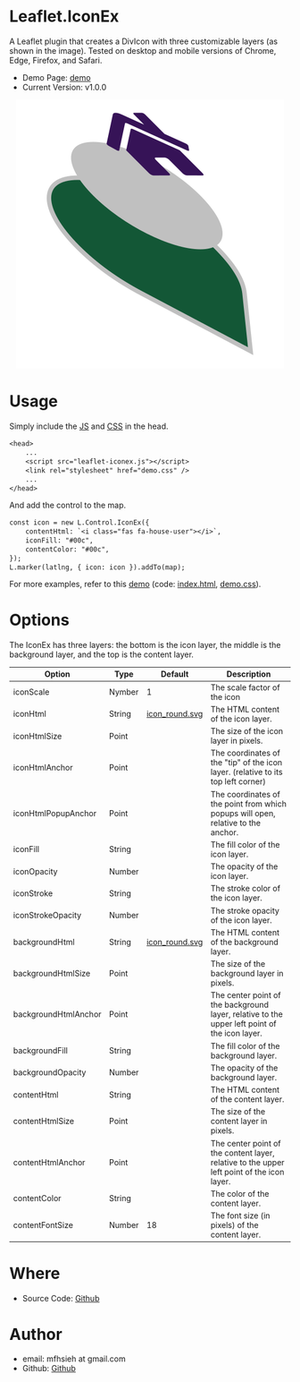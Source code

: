 Leaflet.IconEx
=

A Leaflet plugin that creates a DivIcon with three customizable layers (as shown in the image). Tested on desktop and mobile versions of Chrome, Edge, Firefox, and Safari.

* Demo Page: [demo](https://mfhsieh.github.io/leaflet-iconex/) 
* Current Version: v1.0.0

<p align="center">
  <img src="https://github.com/mfhsieh/leaflet-iconex/blob/main/images/icon_exploded_view.svg" title="exploed icon" alt="exploed icon" />
</p>


# Usage

Simply include the [JS](https://github.com/mfhsieh/leaflet-iconex/blob/main/src/leaflet-iconex.js) and [CSS](https://github.com/mfhsieh/leaflet-iconex/blob/main/examples/demo.css) in the head.

```
<head>
    ...
    <script src="leaflet-iconex.js"></script>
    <link rel="stylesheet" href="demo.css" />
    ...
</head>
```

And add the control to the map.

```
const icon = new L.Control.IconEx({
    contentHtml: `<i class="fas fa-house-user"></i>`,
    iconFill: "#00c",
    contentColor: "#00c",
});
L.marker(latlng, { icon: icon }).addTo(map);
```

For more examples, refer to this [demo](https://mfhsieh.github.io/leaflet-iconex/) (code: [index.html](https://github.com/mfhsieh/leaflet-iconex/blob/main/index.html), [demo.css](https://github.com/mfhsieh/leaflet-iconex/blob/main/examples/demo.css)).


# Options

The IconEx has three layers: the bottom is the icon layer, the middle is the background layer, and the top is the content layer.


| Option               | Type   | Default                                                                                     | Description                                                                                   |
| -------------------- | ------ | ------------------------------------------------------------------------------------------- | --------------------------------------------------------------------------------------------- |
| iconScale            | Nymber | 1                                                                                           | The scale factor of the icon                                                                  |
| iconHtml             | String | [icon_round.svg](https://github.com/mfhsieh/leaflet-iconex/blob/main/images/icon_round.svg) | The HTML content of the icon layer.                                                           |
| iconHtmlSize         | Point  |                                                                                             | The size of the icon layer in pixels.                                                         |
| iconHtmlAnchor       | Point  |                                                                                             | The coordinates of the "tip" of the icon layer. (relative to its top left corner)             |
| iconHtmlPopupAnchor  | Point  |                                                                                             | The coordinates of the point from which popups will open, relative to the anchor.             |
| iconFill             | String |                                                                                             | The fill color of the icon layer.                                                             |
| iconOpacity          | Number |                                                                                             | The opacity of the icon layer.                                                                |
| iconStroke           | String |                                                                                             | The stroke color of the icon layer.                                                           |
| iconStrokeOpacity    | Number |                                                                                             | The stroke opacity of the icon layer.                                                         |
| backgroundHtml       | String | [icon_round.svg](https://github.com/mfhsieh/leaflet-iconex/blob/main/images/icon_round.svg) | The HTML content of the background layer.                                                     |
| backgroundHtmlSize   | Point  |                                                                                             | The size of the background layer in pixels.                                                   |
| backgroundHtmlAnchor | Point  |                                                                                             | The center point of the background layer, relative to the upper left point of the icon layer. |
| backgroundFill       | String |                                                                                             | The fill color of the background layer.                                                       |
| backgroundOpacity    | Number |                                                                                             | The opacity of the background layer.                                                          |
| contentHtml          | String |                                                                                             | The HTML content of the content layer.                                                        |
| contentHtmlSize      | Point  |                                                                                             | The size of the content layer in pixels.                                                      |
| contentHtmlAnchor    | Point  |                                                                                             | The center point of the content layer, relative to the upper left point of the icon layer.    |
| contentColor         | String |                                                                                             | The color of the content layer.                                                               |
| contentFontSize      | Number | 18                                                                                          | The font size (in pixels) of the content layer.                                               |


# Where

* Source Code: [Github](https://github.com/mfhsieh/leaflet-iconex)


# Author

* email: mfhsieh at gmail.com
* Github: [Github](https://github.com/mfhsieh/)
